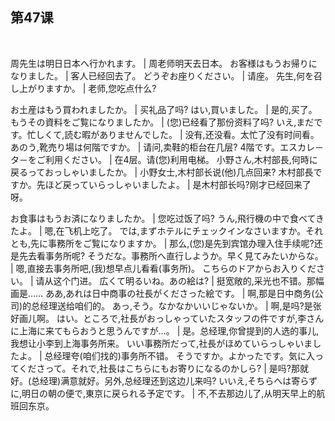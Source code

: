 ## 第47课
 

周先生は明日日本へ行かれます。  |  周老师明天去日本。
お客様はもうお帰りになりました。  |  客人已经回去了。
どうぞお座りください。  |  请座。
先生,何を召し上がりますか。  |  老师,您吃点什么?


お土産はもう買われましたか。  |  买礼品了吗?
はい,買いました。  |  是的,买了。
もうその資料をご覧になりましたか。  |  (您)已经看了那份资料了吗?
いえ,まだです。忙しくて,読む暇がありませんでした。  |  没有,还没看。太忙了没有时间看。
あのう,靴売り場は何階ですか。  |  请问,卖鞋的柜台在几层?
4階です。エスカレ－タ－をご利用ください。  |  在4层。请(您)利用电梯。
小野さん,木村部長,何時に戻るっておっしゃいましたか。  |  小野女士,木村部长说(他)几点回来?
木村部長ですか。先ほど戻っていらっしゃいましたよ。  |  是木村部长吗?刚才已经回来了呀。


お食事はもうお済になりましたか。  |  您吃过饭了吗?
うん,飛行機の中で食べてきたよ。  |  嗯,在飞机上吃了。
では,まずホテルにチェックインなさいますか。それとも,先に事務所をご覧になりますか。  |  那么,(您)是先到宾馆办理入住手续呢?还是先去看事务所呢?
そうだな。事務所へ直行しようか。早く見てみたいからな。  |  嗯,直接去事务所吧,(我)想早点儿看看(事务所)。
こちらのドアからお入りください。  |  请从这个门进。
広くて明るいね。あの絵は?  |  挺宽敞的,采光也不错。那幅画是……
ああ,あれは日中商事の社長がくださった絵です。  |  啊,那是日中商务(公司)的总经理送给咱们的。
あっ,そう。なかなかいいじゃないか。  |  啊,是吗?是张好画儿啊。
はい。ところで,社長がおっしゃっていたスタッフの件ですが,李さんに上海に来てもらおうと思うんですが…。  |  是。总经理,你曾提到的人选的事儿,我想让小李到上海事务所来。
いい事務所だって,社長がほめていらっしゃいましたよ。  |  总经理夸(咱们找的)事务所不错。
そうですか。よかったです。気に入ってくださって。それで,社長はこちらにもお寄りになるのかしら?  |  是吗?那就好。(总经理)满意就好。另外,总经理还到这边儿来吗?
いいえ,そちらへは寄らずに,明日の朝の便で,東京に戻られる予定です。  |  不,不去那边儿了,从明天早上的航班回东京。